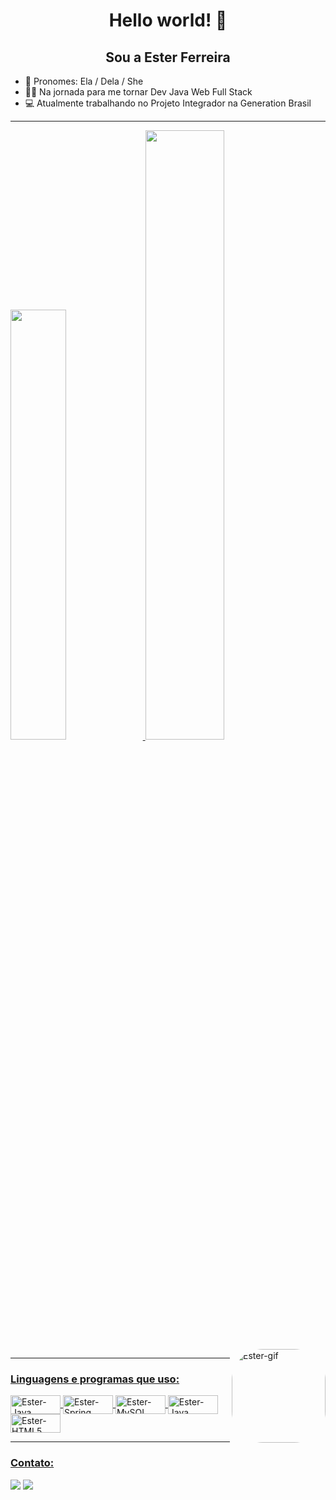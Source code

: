 <div align="center"><h1> Hello world! 👋 </h1></div>

<div align="center"><h2> Sou a Ester Ferreira </h2></div>

- 👦 Pronomes: Ela / Dela / She
- 👨‍💻 Na jornada para me tornar Dev Java Web Full Stack
- 💻 Atualmente trabalhando no Projeto Integrador na Generation Brasil 

----------------------------------------------------------------------------------------------------------------------------------------------------------------------
  <a href="https://github.com/esterferreirac">
  <img width="42%" src="https://github-readme-stats.vercel.app/api?username=esterferreirac&show_icons=true&theme=panda&include_all_commits=true&count_private=true"/>
  <img width="50%" src="https://github-readme-stats.vercel.app/api/top-langs/?username=esterferreirac&layout=compact&langs_count=7&theme=panda"/>
  <img align="right" alt="Ester-gif" height="150" style="border-radius:50px;" src="https://i.picasion.com/pic92/f170df7d4c231ddb1acab37ac066b42f.gif">
  
---------------------------------------------------------------------------------------------------------------------------------------------------------------------
### Linguagens e programas que uso:
<img align="center" alt="Ester-Java" height="30" width="80" src="https://img.shields.io/badge/Java-ED8B00?style=for-the-badge&logo=java&logoColor=white">  <img align="center" alt="Ester-Spring" height="30" width="80" src="https://img.shields.io/badge/Spring-6DB33F?style=for-the-badge&logo=spring&logoColor=white"> <img align="center" alt="Ester-MySQL" height="30" width="80" src="https://img.shields.io/badge/MySQL-005C84?style=for-the-badge&logo=mysql&logoColor=white">  <img align="center" alt="Ester-Java" height="30" width="80" src="https://img.shields.io/badge/Eclipse-2C2255?style=for-the-badge&logo=eclipse&logoColor=white"> <img
align="center" alt="Ester-HTML5" height="30" width="80" src="https://img.shields.io/badge/HTML5-ED8B00?style=for-the-badge&logo=html5&logoColor=white">
 

---------------------------------------------------------------------------------------------------------------------------------------------------------------------
### Contato:
<a href = "mailto:estereliege_ferr@hotmail.com"><img src="https://img.shields.io/badge/-Hotmail-%23333?style=for-the-badge&logo=gmail&logoColor=white" target="_blank"></a>
<a href="https://www.linkedin.com/in/ester-eliege-a0556a157/" target="_blank"><img src="https://img.shields.io/badge/-LinkedIn-%230077B5?style=for-the-badge&logo=linkedin&logoColor=white" target="_blank"></a>

  
